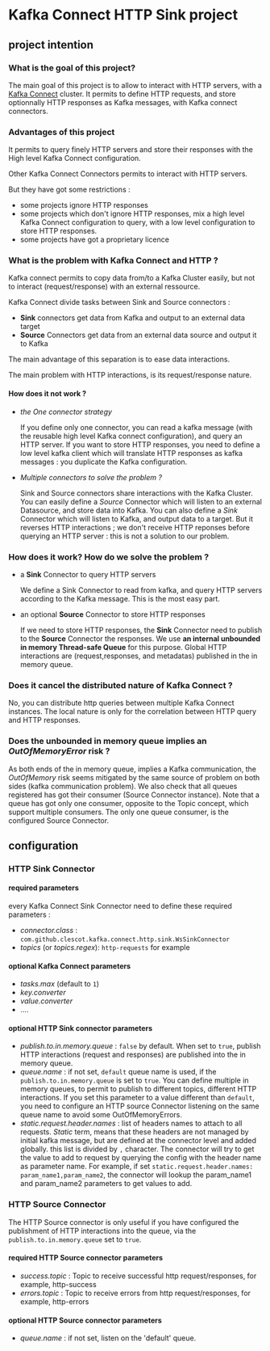 # Kafka Connect HTTP Sink project

## project intention

### What is the goal of this project?

The main goal of this project is to allow to interact with HTTP servers, with a [Kafka Connect](https://docs.confluent.io/platform/current/connect/index.html)
cluster.
It permits to define HTTP requests, and store optionnally HTTP responses as Kafka messages, with Kafka connect connectors.

### Advantages of this project

It permits to query finely HTTP servers and store their responses with the High level Kafka Connect configuration.

Other Kafka Connect Connectors permits to interact with HTTP servers.

But they have got some restrictions :

- some projects ignore HTTP responses
- some projects which don't ignore HTTP responses, mix a high level Kafka Connect configuration to query, with a low level configuration to store HTTP responses. 
- some projects have got a proprietary licence


### What is the problem with Kafka Connect and HTTP ? 

Kafka connect permits to copy data from/to a Kafka Cluster easily, but not to interact (request/response) with an external ressource.

Kafka Connect divide tasks between Sink and Source connectors :

- **Sink** connectors get data from Kafka and output to an external data target
- **Source** Connectors get data from an external data source and output it to Kafka 

The main advantage of this separation is to ease data interactions.

The main problem with HTTP interactions, is its request/response nature.

#### How does it not work ?

- *the One connector strategy*

    If you define only one connector, you can read a kafka message (with the reusable high level Kafka connect configuration), and query an HTTP server. If you want to store HTTP responses, 
    you need to define a low level kafka client which will translate HTTP responses as kafka messages : you duplicate the Kafka configuration.
- *Multiple connectors to solve the problem ?*
    
    Sink and Source connectors share interactions with the Kafka Cluster. You can easily define a *Source* Connector 
  which will listen to an external Datasource, and store data into Kafka. You can also define a *Sink* Connector which 
  will listen to Kafka, and output data to a target. But  it reverses HTTP interactions ; we don't receive HTTP reponses 
  before querying an HTTP server : this is not a solution to our problem.

### How does it work? How do we solve the problem ?
    
- a **Sink** Connector to query HTTP servers

    We define a Sink Connector to read from kafka, and query HTTP servers according to the Kafka message. This is the most easy part.
- an optional **Source** Connector to store HTTP responses
 
  If we need to store HTTP responses, the **Sink** Connector need to publish to the **Source** Connector the responses. 
  We use **an internal unbounded in memory Thread-safe Queue** for this purpose. Global HTTP interactions are (request,responses,
  and metadatas) published in the in memory queue.

### Does it cancel the distributed nature of Kafka Connect ?

No, you can distribute http queries between multiple Kafka Connect instances. The local nature is only for the correlation between
HTTP query and HTTP responses.

### Does the unbounded in memory queue implies an *OutOfMemoryError* risk ?

As both ends of the in memory queue, implies a Kafka communication, the *OutOfMemory* risk seems mitigated by the same source of problem on both sides (kafka communication problem).
We also check that all queues registered has got their consumer (Source Connector instance).
Note that a queue has got only one consumer, opposite to the Topic concept, which support multiple consumers. The only one queue consumer, is the configured Source Connector.


## configuration

### HTTP Sink Connector

#### required parameters

every Kafka Connect Sink Connector need to define these required parameters :

- *connector.class* : `com.github.clescot.kafka.connect.http.sink.WsSinkConnector`
- *topics* (or *topics.regex*): `http-requests` for example

#### optional Kafka Connect parameters

- *tasks.max*  (default to `1`)
- *key.converter*
- *value.converter*
- ....

#### optional HTTP Sink connector parameters

- *publish.to.in.memory.queue* : `false` by default. When set to `true`, publish HTTP interactions (request and responses)
 are published into the in memory queue. 
- *queue.name* : if not set, `default` queue name is used, if the `publish.to.in.memory.queue` is set to `true`. 
  You can define multiple in memory queues, to permit to publish to different topics, different HTTP interactions. If
 you set this parameter to a value different than `default`, you need to configure an HTTP source Connector listening 
 on the same queue name to avoid some OutOfMemoryErrors.
- *static.request.header.names* : list of headers names to attach to all requests. *Static* term, means that these headers 
 are not managed by initial kafka message, but are defined at the connector level and added globally. this list is divided by 
 `,` character. The connector will try to get the value to add to request by querying the config with the header name as parameter name.
 For example, if set `static.request.header.names: param_name1,param_name2`, the connector will lookup the param_name1 
  and param_name2 parameters to get values to add. 

### HTTP Source Connector

The HTTP Source connector is only useful if you have configured the publishment of HTTP interactions into the queue, 
via the `publish.to.in.memory.queue` set to `true`.

#### required HTTP Source connector parameters

- *success.topic* : Topic to receive successful http request/responses, for example, http-success
- *errors.topic* : Topic to receive errors from http request/responses, for example, http-errors

#### optional HTTP Source connector parameters

- *queue.name* : if not set, listen on the 'default' queue.
